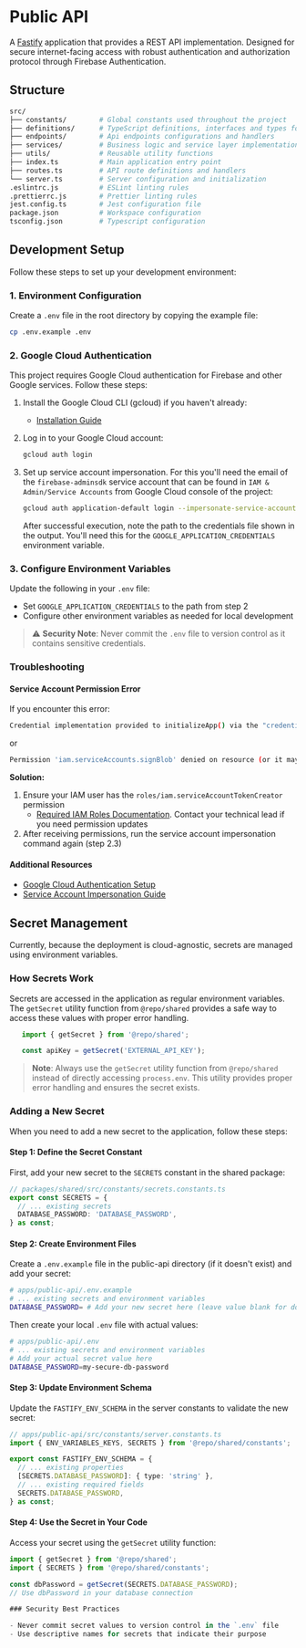 # Public API

A [Fastify](https://fastify.dev/) application that provides a REST API implementation. Designed for secure internet-facing access with robust authentication and authorization protocol through Firebase Authentication.

## Structure

```bash
src/
├── constants/        # Global constants used throughout the project
├── definitions/      # TypeScript definitions, interfaces and types for type safety
├── endpoints/        # Api endpoints configurations and handlers
├── services/         # Business logic and service layer implementations
├── utils/            # Reusable utility functions
├── index.ts          # Main application entry point
├── routes.ts         # API route definitions and handlers
└── server.ts         # Server configuration and initialization
.eslintrc.js          # ESLint linting rules
.prettierrc.js        # Prettier linting rules
jest.config.ts        # Jest configuration file
package.json          # Workspace configuration
tsconfig.json         # Typescript configuration
```

## Development Setup

Follow these steps to set up your development environment:

### 1. Environment Configuration

Create a `.env` file in the root directory by copying the example file:

```bash
cp .env.example .env
```

### 2. Google Cloud Authentication

This project requires Google Cloud authentication for Firebase and other Google services. Follow these steps:

1. Install the Google Cloud CLI (gcloud) if you haven't already:
   - [Installation Guide](https://cloud.google.com/sdk/docs/install)

2. Log in to your Google Cloud account:

   ```bash
   gcloud auth login
   ```

3. Set up service account impersonation. For this you'll need the email of the `firebase-adminsdk` service account that can be found in `IAM & Admin/Service Accounts` from Google Cloud console of the project:

   ```bash
   gcloud auth application-default login --impersonate-service-account <service_account_email>
   ```

   After successful execution, note the path to the credentials file shown in the output. You'll need this for the `GOOGLE_APPLICATION_CREDENTIALS` environment variable.

### 3. Configure Environment Variables

Update the following in your `.env` file:

- Set `GOOGLE_APPLICATION_CREDENTIALS` to the path from step 2
- Configure other environment variables as needed for local development

> ⚠️ **Security Note**: Never commit the `.env` file to version control as it contains sensitive credentials.

### Troubleshooting

#### Service Account Permission Error

If you encounter this error:

```bash
Credential implementation provided to initializeApp() via the "credential" property failed to fetch a valid Google OAuth2 access token with the following error: "PERMISSION_DENIED: unable to impersonate: Permission 'iam.serviceAccounts.getAccessToken' denied on resource (or it may not exist)."
```

or

```bash
Permission 'iam.serviceAccounts.signBlob' denied on resource (or it may not exist).; Please refer to https://firebase.google.com/docs/auth/admin/create-custom-tokens for more details on how to use and troubleshoot this feature.
```

**Solution:**

1. Ensure your IAM user has the `roles/iam.serviceAccountTokenCreator` permission
   - [Required IAM Roles Documentation](https://cloud.google.com/docs/authentication/use-service-account-impersonation#required-roles). Contact your technical lead if you need permission updates
2. After receiving permissions, run the service account impersonation command again (step 2.3)

#### Additional Resources

- [Google Cloud Authentication Setup](https://cloud.google.com/docs/authentication/set-up-adc-local-dev-environment)
- [Service Account Impersonation Guide](https://cloud.google.com/docs/authentication/use-service-account-impersonation#adc)

## Secret Management

Currently, because the deployment is cloud-agnostic, secrets are managed using environment variables.

### How Secrets Work

Secrets are accessed in the application as regular environment variables. The `getSecret` utility function from `@repo/shared` provides a safe way to access these values with proper error handling.

```typescript
   import { getSecret } from '@repo/shared';

   const apiKey = getSecret('EXTERNAL_API_KEY');
```

   > **Note**: Always use the `getSecret` utility function from `@repo/shared` instead of directly accessing `process.env`. This utility provides proper error handling and ensures the secret exists.

### Adding a New Secret

When you need to add a new secret to the application, follow these steps:

#### Step 1: Define the Secret Constant

First, add your new secret to the `SECRETS` constant in the shared package:

```typescript
// packages/shared/src/constants/secrets.constants.ts
export const SECRETS = {
  // ... existing secrets
  DATABASE_PASSWORD: 'DATABASE_PASSWORD',
} as const;
```

#### Step 2: Create Environment Files

Create a `.env.example` file in the public-api directory (if it doesn't exist) and add your secret:

```bash
# apps/public-api/.env.example
# ... existing secrets and environment variables
DATABASE_PASSWORD= # Add your new secret here (leave value blank for documentation)
```

Then create your local `.env` file with actual values:

```bash
# apps/public-api/.env
# ... existing secrets and environment variables
# Add your actual secret value here
DATABASE_PASSWORD=my-secure-db-password
```

#### Step 3: Update Environment Schema

Update the `FASTIFY_ENV_SCHEMA` in the server constants to validate the new secret:

```typescript
// apps/public-api/src/constants/server.constants.ts
import { ENV_VARIABLES_KEYS, SECRETS } from '@repo/shared/constants';

export const FASTIFY_ENV_SCHEMA = {
  // ... existing properties
  [SECRETS.DATABASE_PASSWORD]: { type: 'string' },
  // ... existing required fields
  SECRETS.DATABASE_PASSWORD,
} as const;
```

#### Step 4: Use the Secret in Your Code

Access your secret using the `getSecret` utility function:

```typescript
import { getSecret } from '@repo/shared';
import { SECRETS } from '@repo/shared/constants';

const dbPassword = getSecret(SECRETS.DATABASE_PASSWORD);
// Use dbPassword in your database connection

### Security Best Practices

- Never commit secret values to version control in the `.env` file
- Use descriptive names for secrets that indicate their purpose